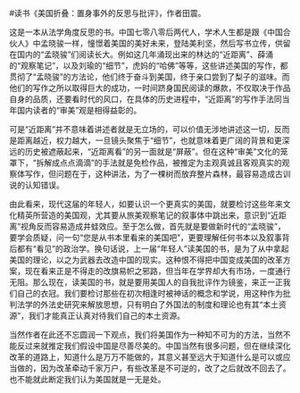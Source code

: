#读书《美国折叠：置身事外的反思与批评》，作者田震。

这是一本从法学角度反思的书。中国七零八零后两代人，学术人生都是跟《中国合伙人》中孟晓骏一样，憧憬着美国的美好未来，登陆美利坚，然后写书立传，供留在国内的“孟晓骏”们阅读长大。例如这几年涌现出来的林达的“近距离”、薛涌的“观察笔记”，以及刘瑜的“细节”，虎妈的“哈佛”等等，这些讲述美国的写作，都贯彻了“孟晓骏”的方法论，他们终于奋斗到美国，终于亲口尝到了梨子的滋味。而他们的写作之所以取得巨大的成功，一时间跻身国民阅读的爆款，不仅取决于作品自身的品质，还要看时代的风口，在具体的历史进程中，“近距离”的写作手法同当年国内读者的“审美”观是相得益彰的。

可是“近距离”并不意味着讲述者就是无立场的，可以价值无涉地讲述这一切，反而是距离越近，权力越大，一旦镜头聚焦于“细节”，也就意味着更广阔的背景和更深远的历史被遮蔽起来，“近距离看”的另一面就是“屏蔽”。但在这种“审美”文化的笼罩下，“拆解成点点滴滴”的手法就是免检作品，被推定为主观真诚且客观真实的观察体写作，但问题在于，这种讲法，为了一棵树而放弃整片森林，最容易造成古训说的认知错误。

由此看来，现代这届的年轻人，如要认识一个更真实的美国，就要检讨这些年来文化精英所营造的美国观，尤其要从旅美观察笔记的叙事体中跳出来，意识到“近距离”视角反而容易造成井蛙效应。至于怎么做，首先就是要做新时代的“孟晓骏”，要学会质疑，问一句“您是从书本里看来的美国吧”，更要理解任何书本以及叙事背后都有“看见”的政治学。换句话说，上一届“年轻人”读美国的书，是为了从中拿起美国的理论，以之为武器去改造中国的现实。这种恨不得把中国变成美国的改革方案，现在看来正是不得走的改旗易帜之邪路，但当年在学界却大有市场，一度通行无阻。那么现在，读美国的书，就是要用美国人的自我批评作为镜鉴，来正一正我们自己的衣冠。我们要检讨那些在初次相逢时被神话的概念和学说，用这种作为批判法学的外法史研究来解放思想，只有明白了外国法的制度和理论也有其“本土资源”，我们才能真正认真对待我们自己的本土资源。

当然作者在此还不忘圆润一下观点，我们将美国作为一种知不可为的方法，当然不能反过来就推定我们假设中国是尽善尽美的。中国当然有很多问题，但在继续深化改革的道路上，知道什么是万万不能做的，其意义甚至远大于知道什么是可以或应当做的，因为改革牵动千家万户，有些改革是不可逆的，改了之后就改不回去了。也不能就此断定我们认为美国就是一无是处。